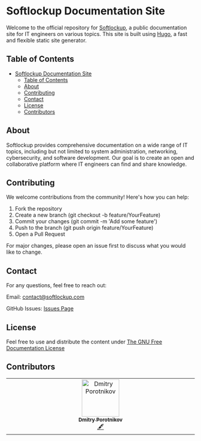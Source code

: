 # Softlockup Documentation Site

Welcome to the official repository for [Softlockup](https://softlockup.com), a public documentation site for IT engineers on various topics. This site is built using [Hugo](https://gohugo.io/), a fast and flexible static site generator.

## Table of Contents

- [Softlockup Documentation Site](#softlockup-documentation-site)
  - [Table of Contents](#table-of-contents)
  - [About](#about)
  - [Contributing](#contributing)
  - [Contact](#contact)
  - [License](#license)
  - [Contributors](#contributors)

## About

Softlockup provides comprehensive documentation on a wide range of IT topics, including but not limited to system administration, networking, cybersecurity, and software development. Our goal is to create an open and collaborative platform where IT engineers can find and share knowledge.

## Contributing

We welcome contributions from the community! Here's how you can help:

   1. Fork the repository
   2. Create a new branch (git checkout -b feature/YourFeature)
   3. Commit your changes (git commit -m 'Add some feature')
   4. Push to the branch (git push origin feature/YourFeature)
   5. Open a Pull Request

For major changes, please open an issue first to discuss what you would like to change.

## Contact

For any questions, feel free to reach out:

Email: contact@softlockup.com

GitHub Issues: [Issues Page](https://github.com/softlockup-web/web/issues)

## License
Feel free to use and distribute the content under [The GNU Free Documentation License](https://www.gnu.org/licenses/licenses.en.html)

## Contributors

<!-- ALL-CONTRIBUTORS-LIST:START - Do not remove or modify this section -->
<!-- prettier-ignore-start -->
<!-- markdownlint-disable -->
<table>
  <tbody>
    <tr>
      <td align="center" valign="top" width="14.28%"><a href="http://porotnikov.com"><img src="https://avatars.githubusercontent.com/u/25619884?v=4?s=100" width="100px;" alt="Dmitry Porotnikov"/><br /><sub><b>Dmitry Porotnikov</b></sub></a><br /><a href="#content-dmitryporotnikov" title="Content">🖋</a></td>
    </tr>
  </tbody>
</table>

<!-- markdownlint-restore -->
<!-- prettier-ignore-end -->

<!-- ALL-CONTRIBUTORS-LIST:END -->